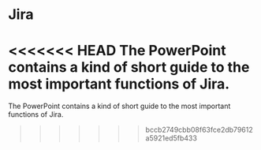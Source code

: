 # Jira
<<<<<<< HEAD
The PowerPoint contains a kind of short guide to the most important functions of Jira. 
=======
The PowerPoint contains a kind of short guide to the most important functions of Jira.
>>>>>>> bccb2749cbb08f63fce2db79612a5921ed5fb433
